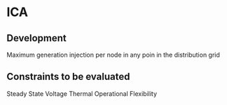 # ICA

## Development

Maximum generation injection per node in any poin in the distribution grid 

## Constraints to be evaluated 

Steady State Voltage 
Thermal 
Operational Flexibility 

